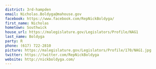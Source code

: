 ```yaml
---
district: 3rd-hampden
email: Nicholas.Boldyga@mahouse.gov
facebook: https://www.facebook.com/RepNickBoldyga/
first_name: Nicholas
hometown: Southwick
house_url: https://malegislature.gov/Legislators/Profile/NAG1
last_name: Boldyga
party: R
phone: (617) 722-2810
picture: https://malegislature.gov/Legislators/Profile/170/NAG1.jpg
twitter: https://twitter.com/RepNickBoldyga
website: http://nickboldyga.com/
---
```

